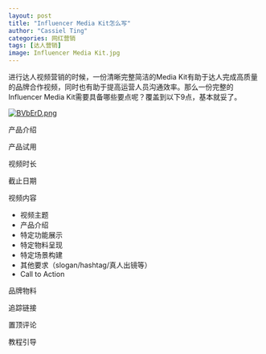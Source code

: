 ```yaml
---
layout: post
title: "Influencer Media Kit怎么写"
author: "Cassiel Ting"
categories: 网红营销
tags: [达人营销]
image: Influencer Media Kit.jpg
---
```


进行达人视频营销的时候，一份清晰完整简洁的Media Kit有助于达人完成高质量的品牌合作视频，同时也有助于提高运营人员沟通效率。那么一份完整的Influencer Media Kit需要具备哪些要点呢？覆盖到以下9点，基本就妥了。

<a href="https://imgchr.com/i/BVbErD"><img src="https://s1.ax1x.com/2020/10/24/BVbErD.png" alt="BVbErD.png" border="0" /></a>

产品介绍

产品试用

视频时长

截止日期

视频内容
- 视频主题
- 产品介绍
- 特定功能展示
- 特定物料呈现
- 特定场景构建
- 其他要求（slogan/hashtag/真人出镜等）
- Call to Action

品牌物料

追踪链接

置顶评论

教程引导